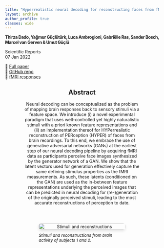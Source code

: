 ```yaml
---
title: "Hyperrealistic neural decoding for reconstructing faces from fMRI activations via the GAN latent space"
layout: archive
author_profile: true
classes: wide
---
```


<p style="letter-spacing: -0.5px;"><b>
Thirza Dado, Yağmur Güçlütürk, Luca Ambrogioni, Gabriëlle Ras, Sander Bosch, Marcel van Gerven & Umut Güçlü
</b></p>

Scientific Reports  
07 Jan 2022 

📝 [Full paper](https://www.nature.com/articles/s41598-021-03938-w)  
🔑 [GitHub repo](https://github.com/tdado/hyper)  
🧠 [fMRI responses](https://openneuro.org/datasets/ds004280/versions/1.0.1)  


<div style="width: 75%; margin: 0 auto; text-align: center;">
<h2>Abstract</h2>
    <p>Neural decoding can be conceptualized as the problem of mapping brain responses back to sensory stimuli via a feature space. We introduce (i) a novel experimental paradigm that uses well-controlled yet highly naturalistic stimuli with a priori known feature representations and (ii) an implementation thereof for HYPerrealistic reconstruction of PERception (HYPER) of faces from brain recordings. To this end, we embrace the use of generative adversarial networks (GANs) at the earliest step of our neural decoding pipeline by acquiring fMRI data as participants perceive face images synthesized by the generator network of a GAN. We show that the latent vectors used for generation effectively capture the same defining stimulus properties as the fMRI measurements. As such, these latents (conditioned on the GAN) are used as the in-between feature representations underlying the perceived images that can be predicted in neural decoding for (re-)generation of the originally perceived stimuli, leading to the most accurate reconstructions of perception to date.</p>
    <br>

  <figure style="margin: 2em auto; width: 75%; display: flex; flex-direction: column; align-items: center;">
    <img src="/assets/images/work/star.png" alt="Stimuli and reconstructions"
         style="width: 100%; height: auto; border-radius: 8px; box-shadow: 0 4px 10px rgba(0,0,0,0.1);">
    <figcaption style="font-style: italic; text-align: left; margin-top: 0.75em; width: 100%; font-size: 0.95em;">
      Stimuli and reconstructions from brain activity of subjects 1 and 2.
    </figcaption>
  </figure>
</div>